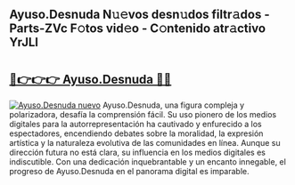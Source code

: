## Ayuso.Desnuda N𝚞𝚎vos desn𝚞dos filtr𝚊dos - Parts-ZVc F𝚘tos vid𝚎o - C𝚘ntenido atr𝚊ctivo YrJLl

# <h2><a href="http://mb0igud.tromn.icu/?c=Ayuso.Desnuda">🔗👉👉👉 Ayuso.Desnuda 🔗🔗</a></h2>

[![Ayuso.Desnuda nuevo](https://i.imgur.com/pEAQMta.gif)](http://mb0igud.tromn.icu/?c=Ayuso.Desnuda)
Ayuso.Desnuda, una figura compleja y polarizadora, desafía la comprensión fácil. Su uso pionero de los medios digitales para la autorrepresentación ha cautivado y enfurecido a los espectadores, encendiendo debates sobre la moralidad, la expresión artística y la naturaleza evolutiva de las comunidades en línea. Aunque su dirección futura no está clara, su influencia en los medios digitales es indiscutible. Con una dedicación inquebrantable y un encanto innegable, el progreso de Ayuso.Desnuda en el panorama digital es imparable.
